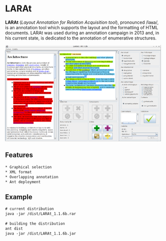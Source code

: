 # LARAt

**LARAt** (*Layout Annotation for Relation Acquisition tool*), pronounced /la&#x0281;a/, is an annotation tool which supports the layout and the formatting of HTML documents. LARAt was used during an annotation campaign in 2013 and, in his current state, is dedicated to the annotation of enumerative structures.

![Alt text](./resources/pics/front_end.png?raw=true "LARAt interface")


## Features

    * Graphical selection
    * XML format
    * Overlapping annotation
    * Ant deployment


## Example

    # current distribution
    java -jar /dist/LARAt_1.1.6b.rar
    
    # building the distribution
    ant dist
    java -jar /dist/LARAt_1.1.6b.jar


